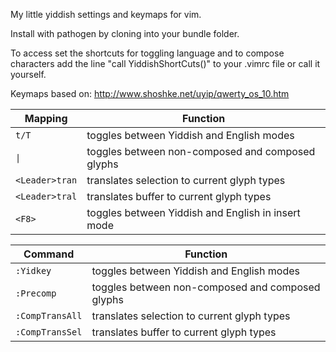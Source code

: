 My little yiddish settings and keymaps for vim.

Install with pathogen by cloning into your bundle folder.

To access set the shortcuts for toggling language and to compose characters add the line "call YiddishShortCuts()" to your .vimrc file or call it yourself.

Keymaps based on: http://www.shoshke.net/uyip/qwerty_os_10.htm

| Mapping                           | Function                                              |
| --------------------------------- | ----------------------------------------------------- |
| `t/T`                             | toggles between Yiddish and English modes             |
| <code>&#124;</code>               | toggles between non-composed and composed glyphs      |
| <code>&#60;Leader&#62;tran</code> | translates selection to current glyph types           |
| <code>&#60;Leader&#62;tral</code> | translates buffer to current glyph types              |
| <code>&#60;F8&#62;</code>         | toggles between Yiddish and English in insert mode    |



| Command                           | Function                                              |
| --------------------------------- | ----------------------------------------------------- |
| `:Yidkey`                         | toggles between Yiddish and English modes             |
| `:Precomp`                        | toggles between non-composed and composed glyphs      |
| `:CompTransAll`                   | translates selection to current glyph types           |
| `:CompTransSel`                   | translates buffer to current glyph types              |
